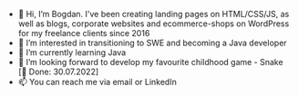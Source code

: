 - 👋 Hi, I’m Bogdan. I've been creating landing pages on HTML/CSS/JS, as well as blogs, corporate websites and ecommerce-shops on WordPress for my freelance clients since 2016
- 👀 I’m interested in transitioning to SWE and becoming a Java developer
- 🌱 I’m currently learning Java
- 💞️ I’m looking forward to develop my favourite childhood game - Snake [🥳 Done: 30.07.2022]
- 📫 You can reach me via email or LinkedIn

<!---
bohdan1504/bohdan1504 is a ✨ special ✨ repository because its `README.md` (this file) appears on your GitHub profile.
You can click the Preview link to take a look at your changes.
--->
